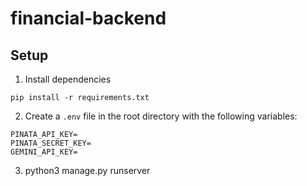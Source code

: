 # financial-backend

## Setup

1. Install dependencies
```
pip install -r requirements.txt
```
2. Create a `.env` file in the root directory with the following variables:
```
PINATA_API_KEY=
PINATA_SECRET_KEY=
GEMINI_API_KEY=
```
3. python3 manage.py runserver
